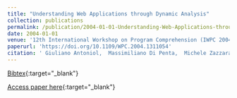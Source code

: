 ```yaml
---
title: "Understanding Web Applications through Dynamic Analysis"
collection: publications
permalink: /publication/2004-01-01-Understanding-Web-Applications-through-Dynamic-Analysis
date: 2004-01-01
venue: '12th International Workshop on Program Comprehension (IWPC 2004), 24-26 June 2004, Bari, Italy'
paperurl: 'https://doi.org/10.1109/WPC.2004.1311054'
citation: ' Giuliano Antoniol,  Massimiliano Di Penta,  Michele Zazzara, &quot;Understanding Web Applications through Dynamic Analysis.&quot; 12th International Workshop on Program Comprehension (IWPC 2004), 24-26 June 2004, Bari, Italy, 2004.'
---
```

[Bibtex](https://dblp.org/rec/bib/conf/iwpc/AntoniolPZ04){:target="_blank"}

[Access paper here](https://doi.org/10.1109/WPC.2004.1311054){:target="_blank"}
